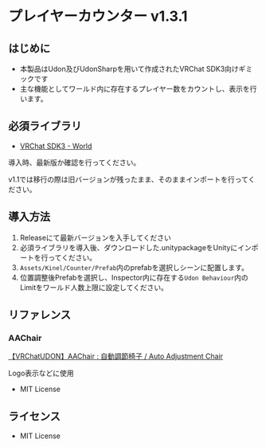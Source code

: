# プレイヤーカウンター v1.3.1
## はじめに
- 本製品はUdon及びUdonSharpを用いて作成されたVRChat SDK3向けギミックです
- 主な機能としてワールド内に存在するプレイヤー数をカウントし、表示を行います。
## 必須ライブラリ
- [VRChat SDK3 - World](https://vrchat.com/home/download)

導入時、最新版か確認を行ってください。

v1.1では移行の際は旧バージョンが残ったまま、そのままインポートを行ってください。

## 導入方法
1. Releaseにて最新バージョンを入手してください
2. 必須ライブラリを導入後、ダウンロードした.unitypackageをUnityにインポートを行ってください。
3. ```Assets/Kinel/Counter/Prefab```内のprefabを選択しシーンに配置します。
4. 位置調整後Prefabを選択し、Inspector内に存在する```Udon Behaviour```内のLimitをワールド人数上限に設定してください。


## リファレンス
### AAChair
[【VRChatUDON】AAChair : 自動調節椅子 / Auto Adjustment Chair](https://booth.pm/ja/items/3052333)

Logo表示などに使用
- MIT License


## ライセンス
- MIT License